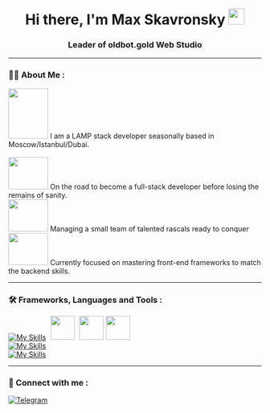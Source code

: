 
<h1 align="center">Hi there, I'm Max Skavronsky</a> 
<img src="https://github.com/blackcater/blackcater/raw/main/images/Hi.gif" height="32" width="32"/></h1>
<h3 align="center">Leader of oldbot.gold Web Studio</h3> 

----

### :man_technologist: About Me :

<img height="100" width="79" src="https://i.gifer.com/origin/58/58a600856d4c1416d0569483c19303fb.gif"/> I am a LAMP stack developer seasonally based in Moscow/Istanbul/Dubai.
<br>
<br>
<img height="64" width="79" src="https://i.giphy.com/media/5XCWLH6ovlsiISpU2U/giphy.webp"/> On the road to become a full-stack developer before losing the remains of sanity.
<br>
<img height="64" width="79" src="https://media2.giphy.com/media/v1.Y2lkPTc5MGI3NjExM2JiYTFjNzZhMjYxMmFlMjRlN2U2NTNlNmM3ZTQ3Y2NhZTdjYTY4OSZjdD1n/13GIgrGdslD9oQ/giphy.gif"> Managing a small team of talented rascals ready to conquer
<br>
<img height="64" width="79" src="https://gifdb.com/images/high/space-laser-cat-xb0iltbqevg3edwk.gif"> Currently focused on mastering front-end frameworks to match the backend skills.

----

### :hammer_and_wrench: Frameworks, Languages and Tools :
[![My Skills](https://skillicons.dev/icons?i=bots,discord&perline=2)](https://skillicons.dev)
<img style="margin: 0 0 0 5px" height="48" src="https://cdn3.iconfinder.com/data/icons/social-media-chamfered-corner/154/telegram-512.png">
<img style="margin: 0 0 0 5px" height="48" src="https://user-images.githubusercontent.com/5018167/212202171-d66febd2-4ed8-4342-b2a5-59a2930833cb.png"><img style="margin: 0 0 0 5px" height="48" src="https://icons.iconarchive.com/icons/cjdowner/cryptocurrency-flat/512/Ethereum-ETH-icon.png"/>
<br>
[![My Skills](https://skillicons.dev/icons?i=py,js,react,html)](https://skillicons.dev)<br>
[![My Skills](https://skillicons.dev/icons?i=vscode,github,powershell,bash,stackoverflow)](https://skillicons.dev)

----

### :bell: Connect with me :
[![Telegram](https://img.shields.io/badge/telegram-2A8BD2?style=for-the-badge&logo=telegram&logoColor=white)](https://t.me/oldbotgoldceo)
